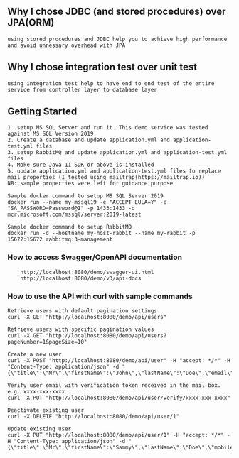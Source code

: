 ## Why I chose JDBC (and stored procedures) over JPA(ORM)
    using stored procedures and JDBC help you to achieve high performance and avoid unnessary overhead with JPA

## Why I chose integration test over unit test
    using integration test help to have end to end test of the entire service from controller layer to database layer    

## Getting Started 
    1. setup MS SQL Server and run it. This demo service was tested against MS SQL Version 2019
    2. Create a database and update application.yml and application-test.yml files
    3. setup RabbitMQ and update application.yml and application-test.yml files 
    4. Make sure Java 11 SDK or above is installed
    5. update application.yml and application-test.yml files to replace mail properties (I tested using mailtrap(https://mailtrap.io))
    NB: sample properties were left for guidance purpose

    Sample docker command to setup MS SQL Server 2019
    docker run --name my-mssql19 -e "ACCEPT_EULA=Y" -e "SA_PASSWORD=Password@1" -p 1433:1433 -d mcr.microsoft.com/mssql/server:2019-latest

    Sample docker command to setup RabbitMQ
    docker run -d --hostname my-host-rabbit --name my-rabbit -p 15672:15672 rabbitmq:3-management


### How to access Swagger/OpenAPI documentation
        http://localhost:8080/demo/swagger-ui.html
        http://localhost:8080/demo/v3/api-docs

### How to use the API with curl with sample commands
    Retrieve users with default pagination settings
    curl -X GET "http://localhost:8080/demo/api/users"
    
    Retrieve users with specific pagination values
    curl -X GET "http://localhost:8080/demo/api/users?pageNumber=1&pageSize=10"
    
    Create a new user
    curl -X POST "http://localhost:8080/demo/api/user" -H "accept: */*" -H "Content-Type: application/json" -d "{\"title\":\"Mr\",\"firstName\":\"John\",\"lastName\":\"Doe\",\"email\":\"john.doe@yahoo.com\",\"mobile\":\"+2347087760744\",\"password\":\"string\",\"role\":\"USER\"}"
    
    Verify user email with verification token received in the mail box. e.g. xxxx-xxx-xxxx
    curl -X PUT "http://localhost:8080/demo/api/user/verify/xxxx-xxx-xxxx"
    
    Deactivate existing user
    curl -X DELETE "http://localhost:8080/demo/api/user/1" 

    Update existing user
    curl -X PUT "http://localhost:8080/demo/api/user/1" -H "accept: */*" -H "Content-Type: application/json" -d "{\"title\":\"Mr\",\"firstName\":\"Sammy\",\"lastName\":\"Doe\",\"mobile\":\"+2347089760744\",\"role\":\"USER\"}"



